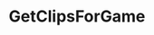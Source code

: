 ---
name: GetClipsForGame
title: GetClipsForGame
description: Fetch clips for a specific game on Twitch
parameters:
  - import: TwitchClipCount
  - import: TwitchClipIsFeatured
---